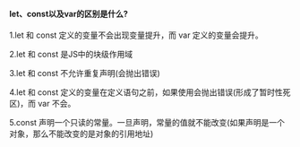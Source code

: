 #### let、const以及var的区别是什么?
1.let 和 const 定义的变量不会出现变量提升，而 var 定义的变量会提升。

2.let 和 const 是JS中的块级作用域

3.let 和 const 不允许重复声明(会抛出错误)

4.let 和 const 定义的变量在定义语句之前，如果使用会抛出错误(形成了暂时性死区)，而 var 不会。

5.const 声明一个只读的常量。一旦声明，常量的值就不能改变(如果声明是一个对象，那么不能改变的是对象的引用地址)